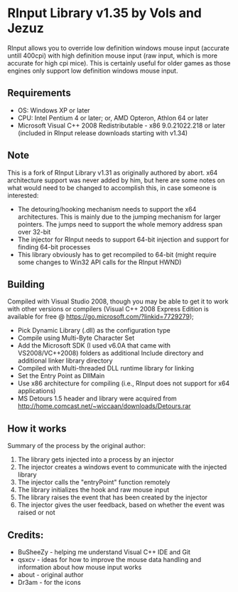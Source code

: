 # RInput Library v1.35 by Vols and Jezuz
RInput allows you to override low definition windows mouse input (accurate untill 400cpi) with high definition mouse input (raw input, which is more accurate for high cpi mice). This is certainly useful for older games as those engines only support low definition windows mouse input.

## Requirements
- OS: Windows XP or later
- CPU: Intel Pentium 4 or later; or, AMD Opteron, Athlon 64 or later
- Microsoft Visual C++ 2008 Redistributable - x86 9.0.21022.218 or later (included in RInput release downloads starting with v1.34)

## Note
This is a fork of RInput Library v1.31 as originally authored by abort. x64 architecture support was never added by him, but here are some notes on what would need to be changed to accomplish this, in case someone is interested:
- The detouring/hooking mechanism needs to support the x64 architectures. This is mainly due to the jumping mechanism for larger pointers. The jumps need to support the whole memory address span over 32-bit
- The injector for RInput needs to support 64-bit injection and support for finding 64-bit processes
- This library obviously has to get recompiled to 64-bit (might require some changes to Win32 API calls for the RInput HWND)

## Building
Compiled with Visual Studio 2008, though you may be able to get it to work with other versions or compilers (Visual C++ 2008 Express Edition is available for free @ https://go.microsoft.com/?linkid=7729279);
- Pick Dynamic Library (.dll) as the configuration type
- Compile using Multi-Byte Character Set
- Add the Microsoft SDK (I used v6.0A that came with VS2008/VC++2008) folders as additional Include directory and additional linker library directory
- Compiled with Multi-threaded DLL runtime library for linking
- Set the Entry Point as DllMain
- Use x86 architecture for compiling (i.e., RInput does not support for x64 applications)
- MS Detours 1.5 header and library were acquired from http://home.comcast.net/~wiccaan/downloads/Detours.rar

## How it works
Summary of the process by the original author:

1. The library gets injected into a process by an injector
2. The injector creates a windows event to communicate with the injected library
3. The injector calls the "entryPoint" function remotely
4. The library initializes the hook and raw mouse input
5. The library raises the event that has been created by the injector
6. The injector gives the user feedback, based on whether the event was raised or not

## Credits:
- BuSheeZy - helping me understand Visual C++ IDE and Git
- qsxcv - ideas for how to improve the mouse data handling and information about how mouse input works
- about - original author
- Dr3am - for the icons
